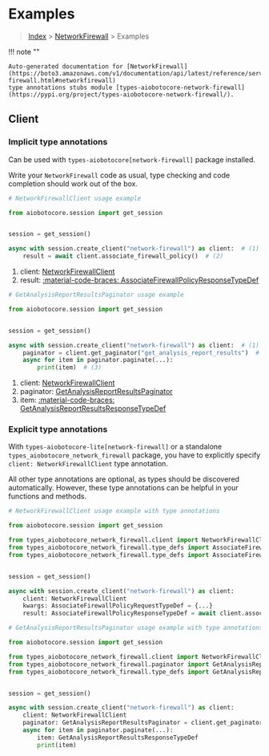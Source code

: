 # Examples

> [Index](../README.md) > [NetworkFirewall](./README.md) > Examples

!!! note ""

    Auto-generated documentation for [NetworkFirewall](https://boto3.amazonaws.com/v1/documentation/api/latest/reference/services/network-firewall.html#networkfirewall)
    type annotations stubs module [types-aiobotocore-network-firewall](https://pypi.org/project/types-aiobotocore-network-firewall/).

## Client

### Implicit type annotations

Can be used with `types-aiobotocore[network-firewall]` package installed.

Write your `NetworkFirewall` code as usual,
type checking and code completion should work out of the box.



```python
# NetworkFirewallClient usage example

from aiobotocore.session import get_session


session = get_session()

async with session.create_client("network-firewall") as client:  # (1)
    result = await client.associate_firewall_policy()  # (2)
```

1. client: [NetworkFirewallClient](./client.md)
2. result: [:material-code-braces: AssociateFirewallPolicyResponseTypeDef](./type_defs.md#associatefirewallpolicyresponsetypedef) 



```python
# GetAnalysisReportResultsPaginator usage example

from aiobotocore.session import get_session


session = get_session()

async with session.create_client("network-firewall") as client:  # (1)
    paginator = client.get_paginator("get_analysis_report_results")  # (2)
    async for item in paginator.paginate(...):
        print(item)  # (3)
```

1. client: [NetworkFirewallClient](./client.md)
2. paginator: [GetAnalysisReportResultsPaginator](./paginators.md#getanalysisreportresultspaginator)
3. item: [:material-code-braces: GetAnalysisReportResultsResponseTypeDef](./type_defs.md#getanalysisreportresultsresponsetypedef) 




### Explicit type annotations

With `types-aiobotocore-lite[network-firewall]`
or a standalone `types_aiobotocore_network_firewall` package, you have to explicitly specify
`client: NetworkFirewallClient` type annotation.

All other type annotations are optional, as types should be discovered automatically.
However, these type annotations can be helpful in your functions and methods.


```python
# NetworkFirewallClient usage example with type annotations

from aiobotocore.session import get_session

from types_aiobotocore_network_firewall.client import NetworkFirewallClient
from types_aiobotocore_network_firewall.type_defs import AssociateFirewallPolicyResponseTypeDef
from types_aiobotocore_network_firewall.type_defs import AssociateFirewallPolicyRequestTypeDef


session = get_session()

async with session.create_client("network-firewall") as client:
    client: NetworkFirewallClient
    kwargs: AssociateFirewallPolicyRequestTypeDef = {...}
    result: AssociateFirewallPolicyResponseTypeDef = await client.associate_firewall_policy(**kwargs)
```



```python
# GetAnalysisReportResultsPaginator usage example with type annotations

from aiobotocore.session import get_session

from types_aiobotocore_network_firewall.client import NetworkFirewallClient
from types_aiobotocore_network_firewall.paginator import GetAnalysisReportResultsPaginator
from types_aiobotocore_network_firewall.type_defs import GetAnalysisReportResultsResponseTypeDef


session = get_session()

async with session.create_client("network-firewall") as client:
    client: NetworkFirewallClient
    paginator: GetAnalysisReportResultsPaginator = client.get_paginator("get_analysis_report_results")
    async for item in paginator.paginate(...):
        item: GetAnalysisReportResultsResponseTypeDef
        print(item)
```


